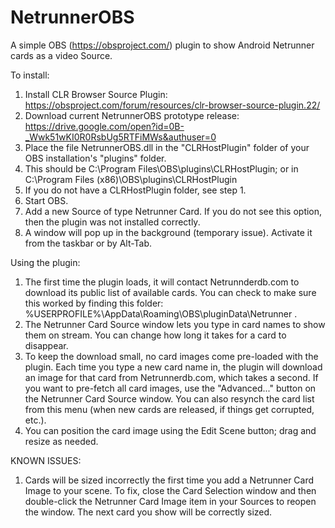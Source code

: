 # NetrunnerOBS

A simple OBS (https://obsproject.com/) plugin to show Android Netrunner cards as a video Source.

To install:

1. Install CLR Browser Source Plugin: https://obsproject.com/forum/resources/clr-browser-source-plugin.22/
2. Download current NetrunnerOBS prototype release: https://drive.google.com/open?id=0B-_Wwk51wKI0R0RsbUg5RTFiMWs&authuser=0
3. Place the file NetrunnerOBS.dll in the "CLRHostPlugin" folder of your OBS installation's "plugins" folder.
  1. This should be C:\Program Files\OBS\plugins\CLRHostPlugin; or in C:\Program Files (x86)\OBS\plugins\CLRHostPlugin
  2. If you do not have a CLRHostPlugin folder, see step 1.
4. Start OBS.
5. Add a new Source of type Netrunner Card. If you do not see this option, then the plugin was not installed correctly.
6. A window will pop up in the background (temporary issue). Activate it from the taskbar or by Alt-Tab. 

Using the plugin:

1. The first time the plugin loads, it will contact Netrunnderdb.com to download its public list of available cards. You can check to make sure this worked by finding this folder: %USERPROFILE%\AppData\Roaming\OBS\pluginData\Netrunner . 
2. The Netrunner Card Source window lets you type in card names to show them on stream. You can change how long it takes for a card to disappear.
3. To keep the download small, no card images come pre-loaded with the plugin. Each time you type a new card name in, the plugin will download an image for that card from Netrunnerdb.com, which takes a second. If you want to pre-fetch all card images, use the "Advanced..." button on the Netrunner Card Source window. You can also resynch the card list from this menu (when new cards are released, if things get corrupted, etc.).
4. You can position the card image using the Edit Scene button; drag and resize as needed.

KNOWN ISSUES:

1. Cards will be sized incorrectly the first time you add a Netrunner Card Image to your scene. To fix, close the Card Selection window and then double-click the Netrunner Card Image item in your Sources to reopen the window. The next card you show will be correctly sized.


